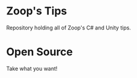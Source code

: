 # Zoop's Tips

Repository holding all of Zoop's C# and Unity tips.

# Open Source

Take what you want!
